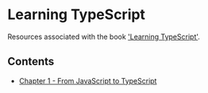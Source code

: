 # Learning TypeScript

Resources associated with the book ['Learning
TypeScript'][ref-LearningTypescript].

## Contents

- [Chapter 1 - From JavaScript to TypeScript][ref-chapter01]

<!-- References -->

[ref-LearningTypescript]: https://www.learningtypescript.com
[ref-chapter01]: 01-from-js-to-ts/README.md
